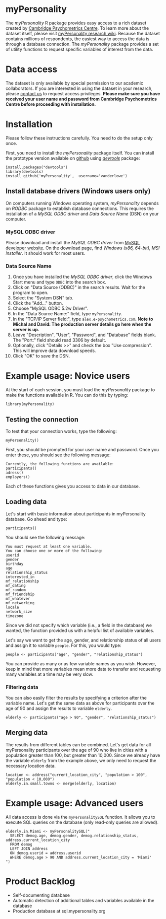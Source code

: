 myPersonality
=============

The _myPersonality_ R package provides easy access to a rich dataset created by [Cambridge Psychometrics Centre](http://www.psychometrics.cam.ac.uk). To learn more about the dataset itself, please visit [myPersonality research wiki](http://mypersonality.org). Because the dataset contains millions of respondents, the easiest way to access the data is through a database connection. The _myPersonality_ package provides a set of utility functions to request specific variables of interest from the data.

# Data access
The dataset is only available by special permission to our academic collaborators. If you are interested in using the dataset in your research, please [contact us](http://mypersonality.org/wiki/doku.php?id=database_use_guidelines) to request access privileges. **Please make sure you have received your user name and password from Cambridge Psychometrics Centre before proceeding with installation.**

# Installation
Please follow these instructions carefully. You need to do the setup only once.

First, you need to install the _myPersonality_ package itself. You can install the prototype version available on [github](https://github.com/vanderlowe/myPersonality) using _[devtools](https://github.com/hadley/devtools/)_ package:
```
install.packages("devtools") 
library(devtools)
install_github('myPersonality',  username='vanderlowe')
```
## Install database drivers (Windows users only)
On computers running Windows operating system, _myPersonality_ depends on _RODBC_ package to establish database connections. This requires the installation of a _MySQL ODBC driver_ and _Data Source Name_ (DSN) on your computer.

### MySQL ODBC driver
Please download and install the _MySQL ODBC driver_ from [MySQL developer website](http://dev.mysql.com/downloads/connector/odbc/5.2.html#downloads). On the download page, find _Windows (x86, 64-bit), MSI Installer_. It should work for most users.

### Data Source Name
1. Once you have installed the _MySQL ODBC driver_, click the Windows Start menu and type `ODBC` into the search box.
2. Click on "Data Source (ODBC)" in the search results. Wait for the program to open.
3. Select the "System DSN" tab. 
4. Click the "Add..." button.
5. Choose "MySQL ODBC 5.2w Driver".
6. In the "Data Source Name:" field, type `myPersonality`.
7. In the "TCP/IP Server field:", type `alex.e-psychometrics.com`. **Note to Michal and David: The production server details go here when the server is up.**
8. Leave "Description", "User", "Password", and "Database" fields blank. The "Port:" field should read 3306 by default.
9. Optionally, click "Details >>" and check the box "Use compression". This will improve data download speeds.
10. Click "OK" to save the DSN.

# Example usage: Novice users
At the start of each session, you must load the _myPersonality_ package to make the functions available in R. You can do this by typing:
```
library(myPersonality)
```

## Testing the connection
To test that your connection works, type the following:
```
myPersonality()
```

First, you should be prompted for your user name and password. Once you enter these, you should see the following message:
```
Currently, the following functions are available:
participants()
adress()
employers()
```
Each of these functions gives you access to data in our database.

## Loading data
Let's start with basic information about participants in myPersonality database. Go ahead and type:
```
participants()
```
You should see the following message:
```
You must request at least one variable.
You can choose one or more of the following:
userid
gender
birthday
age
relationship_status
interested_in
mf_relationship
mf_dating
mf_random
mf_friendship
mf_whatever
mf_networking
locale
network_size
timezone
```
Since we did not specify which variable (i.e., a field in the database) we wanted, the function provided us with a helpful list of available variables.

Let's say we want to get the age, gender, and relationship status of all users and assign it to variable `people`. For this, you would type:
```
people <- participants("age", "gender", "relationship_status")
```
You can provide as many or as few variable names as you wish. However, keep in mind that more variables mean more data to transfer and requesting many variables at a time may be very slow.

### Filtering data
You can also easily filter the results by specifying a criterion after the variable name. Let's get the same data as above for participants over the age of 90 and assign the results to variable `elderly`.
```
elderly <- participants("age > 90", "gender", "relationship_status")
```

## Merging data
The results from different tables can be combined. Let's get data for all myPersonality participants over the age of 90 who live in cities with a population greater than 100, but greater than 10,000. Since we already have the variable `elderly` from the example above, we only need to request the necessary location data.
```
location <- address("current_location_city", "population > 100", "population < 10,000")
elderly.in.small.towns <- merge(elderly, location)
```

# Example usage: Advanced users
All data access is done via the `myPersonalitySQL` function. It allows you to execute SQL queries on the database (only read-only queries are allowed).
```
elderly.in.Miami <- myPersonalitySQL("
  SELECT demog.age, demog.gender, demog.relationship_status, address.current_location_city 
  FROM demog 
  LEFT JOIN address 
  ON demog.userid = address.userid 
  WHERE demog.age > 90 AND address.current_location_city = 'Miami'
")
```

# Product Backlog
* Self-documenting database
* Automatic detection of additional tables and variables available in the database
* Production database at sql.mypersonality.org